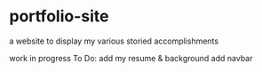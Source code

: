 # portfolio-site
a website to display my various storied accomplishments

work in progress
To Do: add my resume & background
       add navbar
